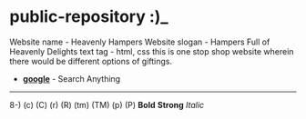 # public-repository :)_

Website name - Heavenly Hampers
Website slogan - Hampers Full of Heavenly Delights
text tag - html, css
this is one stop shop website wherein there would be different options of giftings.
- __[google](www.google.com)__ - Search Anything
----------------------
8-)
(c) (C) (r) (R) (tm) (TM) (p) (P)
**Bold**
__Strong__
*Italic*
